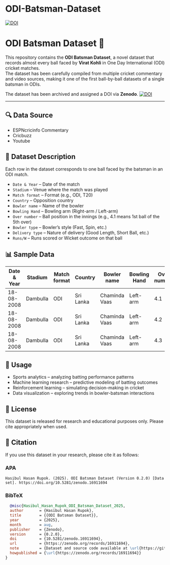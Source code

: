 # ODI-Batsman-Dataset

[![DOI](https://zenodo.org/badge/1040193478.svg)](https://doi.org/10.5281/zenodo.16895583)

# ODI Batsman Dataset 🎯

This repository contains the **ODI Batsman Dataset**, a novel dataset that records almost every ball faced by **Virat Kohli** in One Day International (ODI) cricket matches.  
The dataset has been carefully compiled from multiple cricket commentary and video sources, making it one of the first ball-by-ball datasets of a single batsman in ODIs.

The dataset has been archived and assigned a DOI via **Zenodo**. [![DOI](https://zenodo.org/badge/1040193478.svg)](https://doi.org/10.5281/zenodo.16895583)

---

## 🔍 Data Source
- ESPNcricinfo Commentary
- Cricbuzz
- Youtube

## 📂 Dataset Description
Each row in the dataset corresponds to one ball faced by the batsman in an ODI match.
- `Date & Year` – Date of the match
- `Stadium` – Venue where the match was played
- `Match format` – Format (e.g., ODI, T20)
- `Country` – Opposition country
- `Bowler name` – Name of the bowler
- `Bowling Hand` – Bowling arm (Right-arm / Left-arm)
- `Over number` – Ball position in the innings (e.g., 4.1 means 1st ball of the 5th over)
- `Bowler type` – Bowler’s style (Fast, Spin, etc.)
- `Delivery type` – Nature of delivery (Good Length, Short Ball, etc.)
- `Runs/W` – Runs scored or Wicket outcome on that ball

## 📊 Sample Data
| Date & Year | Stadium  | Match format | Country    | Bowler name    | Bowling Hand | Over number | Bowler type | Delivery type   | Runs/W |
|-------------|----------|--------------|------------|----------------|--------------|-------------|-------------|-----------------|--------|
| 18-08-2008  | Dambulla | ODI          | Sri Lanka  | Chaminda Vaas  | Left-arm     | 4.1         | Fast        | Straight Seam   | 0      |
| 18-08-2008  | Dambulla | ODI          | Sri Lanka  | Chaminda Vaas  | Left-arm     | 4.2         | Fast        | Good Length     | W      |
| 18-08-2008  | Dambulla | ODI          | Sri Lanka  | Chaminda Vaas  | Left-arm     | 4.3         | Fast        | Good Length     | 4      |


## 🚀 Usage
- Sports analytics – analyzing batting performance patterns
- Machine learning research – predictive modeling of batting outcomes
- Reinforcement learning – simulating decision-making in cricket
- Data visualization – exploring trends in bowler-batsman interactions

## 📌 License
This dataset is released for research and educational purposes only. Please cite appropriately when used.

## 📖 Citation

If you use this dataset in your research, please cite it as follows:

### APA
```
Hasibul Hasan Rupok. (2025). ODI Batsman Dataset (Version 0.2.0) [Data set]. https://doi.org/10.5281/zenodo.16911694
```

### BibTeX
```bibtex
  @misc{Hasibul_Hasan_Rupok_ODI_Batsman_Dataset_2025,
  author       = {Hasibul Hasan Rupok},
  title        = {{ODI Batsman Dataset}},
  year         = {2025},
  month        = aug,
  publisher    = {Zenodo},
  version      = {0.2.0}, 
  doi          = {10.5281/zenodo.16911694},
  url          = {https://zenodo.org/records/16911694},
  note         = {Dataset and source code available at \url{https://github.com/HasibulRupok/ODI-Batsman-Dataset}},
  howpublished = {\url{https://zenodo.org/records/16911694}}
}

```

